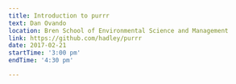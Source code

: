 ```yaml
---
title: Introduction to purrr
text: Dan Ovando
location: Bren School of Environmental Science and Management
link: https://github.com/hadley/purrr
date: 2017-02-21
startTime: '3:00 pm'
endTime: '4:30 pm'

---
```


